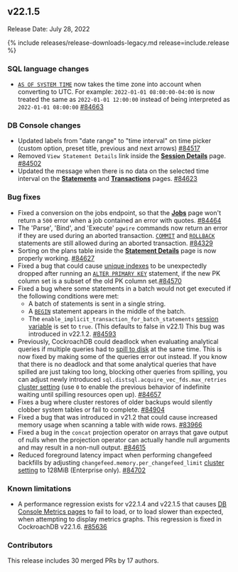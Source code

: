 ## v22.1.5

Release Date: July 28, 2022

{% include releases/release-downloads-legacy.md release=include.release %}

<h3 id="v22-1-5-sql-language-changes">SQL language changes</h3>

- [`AS OF SYSTEM TIME`](https://www.cockroachlabs.com/docs/v22.1/as-of-system-time) now takes the time zone into account when converting to UTC. For example: `2022-01-01 08:00:00-04:00` is now treated the same as `2022-01-01 12:00:00` instead of being interpreted as `2022-01-01 08:00:00` [#84663][#84663]

<h3 id="v22-1-5-db-console-changes">DB Console changes</h3>

- Updated labels from "date range" to "time interval" on time picker (custom option, preset title, previous and next arrows) [#84517][#84517]
- Removed `View Statement Details` link inside the [**Session Details**](https://www.cockroachlabs.com/docs/v22.1/ui-sessions-page) page. [#84502][#84502]
- Updated the message when there is no data on the selected time interval on the [**Statements**](https://www.cockroachlabs.com/docs/v22.1/ui-statements-page) and [**Transactions**](https://www.cockroachlabs.com/docs/v22.1/ui-transactions-page) pages. [#84623][#84623]

<h3 id="v22-1-5-bug-fixes">Bug fixes</h3>

- Fixed a conversion on the jobs endpoint, so that the [**Jobs**](https://www.cockroachlabs.com/docs/v22.1/ui-jobs-page) page won't return a `500` error when a job contained an error with quotes. [#84464][#84464]
- The 'Parse', 'Bind', and 'Execute' `pgwire` commands now return an error if they are used during an aborted transaction. [`COMMIT`](https://www.cockroachlabs.com/docs/v22.1/commit-transaction) and [`ROLLBACK`](https://www.cockroachlabs.com/docs/v22.1/rollback-transaction) statements are still allowed during an aborted transaction. [#84329][#84329]
- Sorting on the plans table inside the [**Statement Details**](https://www.cockroachlabs.com/docs/v22.1/ui-statements-page#statement-details-page) page is now properly working. [#84627][#84627]
- Fixed a bug that could cause [unique indexes](https://www.cockroachlabs.com/docs/v22.1/unique) to be unexpectedly dropped after running an [`ALTER PRIMARY KEY`](https://www.cockroachlabs.com/docs/v22.1/alter-primary-key) statement, if the new PK column set is a subset of the old PK column set.[#84570][#84570]
- Fixed a bug where some statements in a batch would not get executed if the following conditions were met:
  - A batch of statements is sent in a single string.
  - A [`BEGIN`](https://www.cockroachlabs.com/docs/v22.1/begin-transaction) statement appears in the middle of the batch.
  - The `enable_implicit_transaction_for_batch_statements` [session variable](https://www.cockroachlabs.com/docs/v22.1/set-vars) is set to `true`. (This defaults to false in v22.1)
  This bug was introduced in v22.1.2. [#84593][#84593]
- Previously, CockroachDB could deadlock when evaluating analytical queries if multiple queries had to [spill to disk](https://www.cockroachlabs.com/docs/v22.1/vectorized-execution#disk-spilling-operations) at the same time. This is now fixed by making some of the queries error out instead. If you know that there is no deadlock and that some analytical queries that have spilled are just taking too long, blocking other queries from spilling, you can adjust newly introduced `sql.distsql.acquire_vec_fds.max_retries` [cluster setting](https://www.cockroachlabs.com/docs/v22.1/cluster-settings) (use `0` to enable the previous behavior of indefinite waiting until spilling resources open up). [#84657][#84657]
- Fixes a bug where cluster restores of older backups would silently clobber system tables or fail to complete. [#84904][#84904]
- Fixed a bug that was introduced in v21.2 that could cause increased memory usage when scanning a table with wide rows. [#83966][#83966]
- Fixed a bug in the `concat` projection operator on arrays that gave output of nulls when the projection operator can actually handle null arguments and may result in a non-null output. [#84615][#84615]
- Reduced foreground latency impact when performing changefeed backfills by adjusting `changefeed.memory.per_changefeed_limit` [cluster setting](https://www.cockroachlabs.com/docs/v22.1/cluster-settings) to 128MiB (Enterprise only). [#84702][#84702]

<h3 id="v22-1-5-known-limitations">Known limitations</h3>

- A performance regression exists for v22.1.4 and v22.1.5 that causes [DB Console Metrics pages](https://www.cockroachlabs.com/docs/v21.2/ui-overview-dashboard) to fail to load, or to load slower than expected, when attempting to display metrics graphs. This regression is fixed in CockroachDB v22.1.6. [#85636](https://github.com/cockroachdb/cockroach/issues/85636)

<h3 id="v22-1-5-contributors">Contributors</h3>

This release includes 30 merged PRs by 17 authors.

[#83966]: https://github.com/cockroachdb/cockroach/pull/83966
[#84269]: https://github.com/cockroachdb/cockroach/pull/84269
[#84329]: https://github.com/cockroachdb/cockroach/pull/84329
[#84354]: https://github.com/cockroachdb/cockroach/pull/84354
[#84464]: https://github.com/cockroachdb/cockroach/pull/84464
[#84472]: https://github.com/cockroachdb/cockroach/pull/84472
[#84502]: https://github.com/cockroachdb/cockroach/pull/84502
[#84517]: https://github.com/cockroachdb/cockroach/pull/84517
[#84570]: https://github.com/cockroachdb/cockroach/pull/84570
[#84593]: https://github.com/cockroachdb/cockroach/pull/84593
[#84615]: https://github.com/cockroachdb/cockroach/pull/84615
[#84623]: https://github.com/cockroachdb/cockroach/pull/84623
[#84627]: https://github.com/cockroachdb/cockroach/pull/84627
[#84657]: https://github.com/cockroachdb/cockroach/pull/84657
[#84663]: https://github.com/cockroachdb/cockroach/pull/84663
[#84702]: https://github.com/cockroachdb/cockroach/pull/84702
[#84726]: https://github.com/cockroachdb/cockroach/pull/84726
[#84857]: https://github.com/cockroachdb/cockroach/pull/84857
[#84858]: https://github.com/cockroachdb/cockroach/pull/84858
[#84904]: https://github.com/cockroachdb/cockroach/pull/84904
[0ac3ee0ca]: https://github.com/cockroachdb/cockroach/commit/0ac3ee0ca
